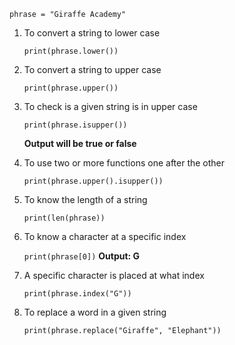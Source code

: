 `phrase = "Giraffe Academy"`
1. To convert a string to lower case

   `print(phrase.lower())`
2. To convert a string to upper case
   
   `print(phrase.upper())`
3. To check is a given string is in upper case

   `print(phrase.isupper())`
   
   **Output will be true or false**
4. To use two or more functions one after the other

   `print(phrase.upper().isupper())`
5. To know the length of a string

   `print(len(phrase))`
6. To know a character at a specific index

   `print(phrase[0])`   **Output: G**
7. A specific character is placed at what index

   `print(phrase.index("G"))`
8. To replace a word in a given string

   `print(phrase.replace("Giraffe", "Elephant"))`
